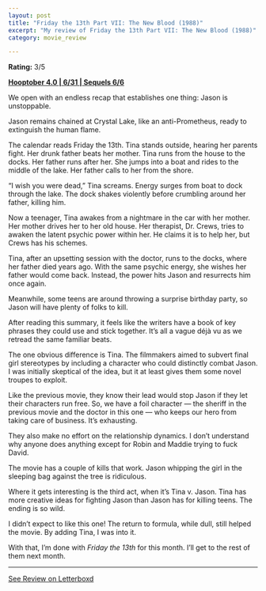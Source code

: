 ```yaml
---
layout: post
title: "Friday the 13th Part VII: The New Blood (1988)"
excerpt: "My review of Friday the 13th Part VII: The New Blood (1988)"
category: movie_review

---
```


**Rating:** 3/5

<b><a href="https://boxd.it/pRNg0/detail">Hooptober 4.0 | 6/31 | Sequels 6/6</a></b>

We open with an endless recap that establishes one thing: Jason is unstoppable.

Jason remains chained at Crystal Lake, like an anti-Prometheus, ready to extinguish the human flame.

The calendar reads Friday the 13th. Tina stands outside, hearing her parents fight. Her drunk father beats her mother. Tina runs from the house to the docks. Her father runs after her. She jumps into a boat and rides to the middle of the lake. Her father calls to her from the shore.

“I wish you were dead,” Tina screams. Energy surges from boat to dock through the lake. The dock shakes violently before crumbling around her father, killing him.

Now a teenager, Tina awakes from a nightmare in the car with her mother. Her mother drives her to her old house. Her therapist, Dr. Crews, tries to awaken the latent psychic power within her. He claims it is to help her, but Crews has his schemes.

Tina, after an upsetting session with the doctor, runs to the docks, where her father died years ago. With the same psychic energy, she wishes her father would come back. Instead, the power hits Jason and resurrects him once again.

Meanwhile, some teens are around throwing a surprise birthday party, so Jason will have plenty of folks to kill.

After reading this summary, it feels like the writers have a book of key phrases they could use and stick together. It’s all a vague déjà vu as we retread the same familiar beats.

The one obvious difference is Tina. The filmmakers aimed to subvert final girl stereotypes by including a character who could distinctly combat Jason. I was initially skeptical of the idea, but it at least gives them some novel troupes to exploit.

Like the previous movie, they know their lead would stop Jason if they let their characters run free. So, we have a foil character — the sheriff in the previous movie and the doctor in this one — who keeps our hero from taking care of business. It’s exhausting.

They also make no effort on the relationship dynamics. I don’t understand why anyone does anything except for Robin and Maddie trying to fuck David.

The movie has a couple of kills that work. Jason whipping the girl in the sleeping bag against the tree is ridiculous.

Where it gets interesting is the third act, when it’s Tina v. Jason. Tina has more creative ideas for fighting Jason than Jason has for killing teens. The ending is so wild.

I didn’t expect to like this one! The return to formula, while dull, still helped the movie. By adding Tina, I was into it.

With that, I’m done with <i>Friday the 13th</i> for this month. I’ll get to the rest of them next month.

<hr>

[See Review on Letterboxd](https://boxd.it/6qn9yJ)
